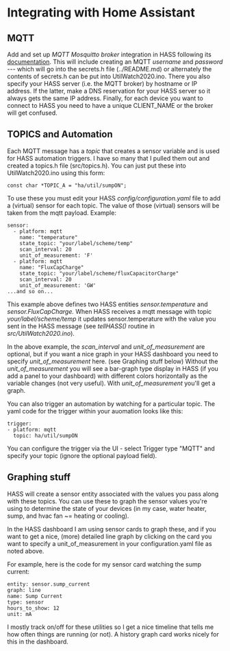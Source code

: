 # Integrating with Home Assistant

## MQTT
Add and set up *MQTT Mosquitto broker* integration in HASS following its
[documentation](https://github.com/home-assistant/hassio-addons/blob/master/mosquitto/DOCS.md).
This will include creating an MQTT *username* and *password* --- which will go into the secrets.h
file (../README.md) or alternately the contents of secrets.h can be put into UtilWatch2020.ino.
There you also specify your HASS server (i.e. the MQTT broker) by
hostname or IP address.  If the latter, make a DNS reservation for your HASS server
so it always gets the same IP address. Finally, for each device you want to connect to HASS
you need to have a unique CLIENT_NAME or the broker will get confused.

## TOPICS and Automation

Each MQTT message has a *topic* that creates a sensor variable and is used for HASS automation triggers.
I have so many that I pulled them out and created a topics.h file (src/topics.h). You can just put these
into UtilWatch2020.ino using this form:

`const char *TOPIC_A = "ha/util/sumpON";`

To use these you must edit your HASS *config/configuration.yaml* file to add a (virtual) sensor for
each topic.  The value of those (virtual) sensors will be taken from the mqtt payload. Example:

```
sensor:                            
  - platform: mqtt                 
    name: "temperature"           
    state_topic: "your/label/scheme/temp" 
    scan_interval: 20                
    unit_of_measurement: 'F'     
  - platform: mqtt
    name: "FluxCapCharge"
    state_topic: "your/label/scheme/fluxCapacitorCharge"
    scan_interval: 20
    unit_of_measurement: 'GW'
...and so on...
```

This example above defines two HASS entities *sensor.temperature* and *sensor.FluxCapCharge.*
When HASS receives a mqtt message with topic *your/label/scheme/temp* it updates sensor.temperature
with the value you sent in the HASS message (see *tellHASS()* routine in *src/UtilWatch2020.ino*).

In the above example, the *scan_interval* and *unit_of_measurement* are optional, but if you want a nice graph
in your HASS dashboard you need to specify *unit_of_measurement* here. (see Graphing stuff below)
Without the *unit_of_measurement* you will see a bar-graph type display in HASS (if you add a panel
to your dashboard) with different colors horizontally as the variable changes (not very
useful).  With *unit_of_measurement* you'll get a graph.

You can also trigger an automation by watching for a particular topic. The yaml code for
the trigger within your auomation looks like this:

```
trigger:
- platform: mqtt
  topic: ha/util/sumpON
```

You can configure the trigger via the UI - select Trigger type "MQTT" and
specify your topic (ignore the optional payload field).

## Graphing stuff

HASS will create a sensor entity associated with the values you pass along with these
topics.  You can use these to graph the sensor values you're using to determine
the state of your devices (in my case, water heater, sump, and hvac fan ~= heating
or cooling).

In the HASS dashboard I am using sensor cards to graph these, and if you want to
get a nice, (more) detailed line graph by clicking on the card you want to specify
a unit_of_measurement in your configuration.yaml file as noted above.

For example, here is the code for my sensor card watching the sump current:

```
entity: sensor.sump_current
graph: line
name: Sump Current
type: sensor
hours_to_show: 12
unit: mA
```
I mostly track on/off for these utilities so I get a nice timeline that tells
me how often things are running (or not).  A history graph card works nicely for this
in the dashboard.

